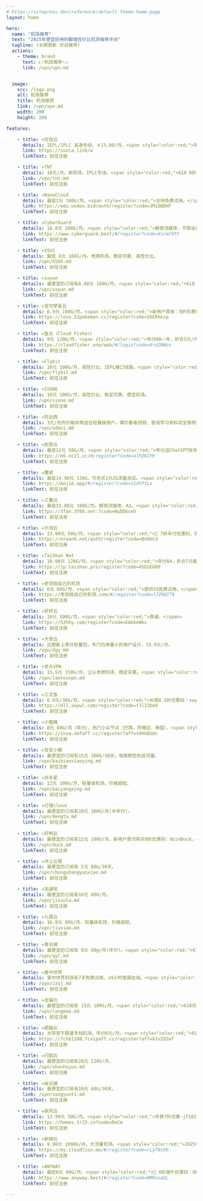 ```yaml
---
# https://vitepress.dev/reference/default-theme-home-page
layout: home

hero:
  name: "机场推荐"
  text: "2025年便宜好用的翻墙性价比机场推荐评测"
  tagline: (长期更新 欢迎推荐)
  actions:
    - theme: brand
      text: 👉机场推荐👈
      link: /vpn/vpn.md


  image:
    src: /logo.png
    alt: 机场推荐
    title: 机场推荐
    link: /vpn/vpn.md
    width: 200
    height: 200

features:

    - title: ✈️优信云
      details: IEPL/IPLC 高速专线，￥15.00/月。<span style="color:red;">年付7折优惠码：618</span>
      link: https://suola.link/w
      linkText: 前往注册

    - title: ✈️TNT
      details: 10元/月。新机场、IPLC专线。<span style="color:red;">618 8折优惠码：Crazy618。</span>
      link: /vpn/tnt.md
      linkText: 前往注册

    - title: ✈️NanoCloud
      details: 最低1元 100G/月。<span style="color:red;">支持免费试用。</span>
      link: https://edu.uodoo.bid/auth/register?code=JMiOQDHf
      linkText: 前往注册

    - title: ✈️CyberGuard
      details: 18.8元 100G/月。<span style="color:red;">解锁流媒体，不限设备数。</span>
      link: https://www.cyberguard.best/#/register?code=XsreC0T5
      linkText: 前往注册

    - title: ✈️XSUS
      details: 最低 8元 168G/月。老牌机场、稳定可靠、高性价比。
      link: /vpn/XSUS.md
      linkText: 前往注册

    - title: ✈️xxyun
      details: 最便宜的订阅有8.88元 100G/月。<span style="color:red;">618 85折优惠码：xxyun618</span>
      link: /vpn/xxyun.md
      linkText: 前往注册

    - title: ✈️宝可梦星云
      details: 6.9元 100G/月。<span style="color:red;">新用户首单：9折优惠码：9999。</span>
      link: https://love.52pokemon.cc/register?code=56ERkkxp
      linkText: 前往注册

    - title: ✈️鱼云（Cloud Fisher）
      details: 9元 120G/月，<span style="color:red;">年付60一年，折合5元/月。</span>
      link: https://cloudfisher.one/web/#/login?code=Xrd2NWzo
      linkText: 前往注册

    - title: ✈️Flybit
      details: 10元 100G/月，高性价比、IEPL接口线路。<span style="color:red;">9折优惠码：flybit。</span>
      link: /vpn/flybit.md
      linkText: 前往注册

    - title: ✈️SSONE
      details: 10元 100G/月，高性价比、稳定可靠、便宜机场。
      link: /vpn/ssone.md
      linkText: 前往注册

    - title: ✈️阿达西
      details: 3元/月的价格非常适合轻量级用户。偶尔看看视频、查阅学习资料完全够用。
      link: /vpn/adaxi.md
      linkText: 前往注册

    - title: ✈️耐思云
      details: 最低12元 50G/月，<span style="color:red;">年付送ChatGPT账号。</span>
      link: https://m5.nc21.cc/#/register?code=olPZKZYK
      linkText: 前往注册

    - title: ✈️魔戒
      details: 最低14.90元 130G。可先买1元2G流量测试。<span style="color:red;">不限时套餐，流量用完再买。</span>
      link: https://mojie.app/#/register?code=sSdtPtLo
      linkText: 前往注册

    - title: ✈️三番云
      details: 最低15.88元 100G/月。解锁流媒体、AI。<span style="color:red;">👑年费七折优惠码：3fan666。</span>
      link: https://3fan.3f66.net:?code=NuDD6seh
      linkText: 前往注册

    - title: ✈️尔湾云
      details: 13.90元 50G/月。<span style="color:red;">👏 7折年付优惠码，购买时请输入 ss12。</span>
      link: https://erwan6.net/auth/register?code=BoObCd
      linkText: 前往注册

    - title: ✈️TaiShan Net
      details: 10.00元 128G/月。<span style="color:red;">年付84，折合7元每月。</span>
      link: https://jp.taishan.pro/register?code=45O5EGR9
      linkText: 前往注册

    - title: ✈️老百姓自己的机场
      details: 6元 60G/月，<span style="color:red;">提供1G免费试用。</span>
      link: https://老百姓自己的机场.com/#/register?code=lfZ9QIT8
      linkText: 前往注册

    - title: ✈️好好云
      details: 10元 100G/月，<span style="color:red;">靠谱。</span>
      link: https://52hhy.com/register?code=EAkkeWkx
      linkText: 前往注册

    - title: ✈️大哥云
      details: 近期新上季付轻量包，专门为用量小的用户设计，19.9元/月。
      link: /vpn/dgy.md
      linkText: 前往注册

    - title: ✈️老头VPN
      details: 15.5元 150G/月，公认老牌机场、稳定实惠。<span style="color:red;">618随机优惠码：618。</span>
      link: /vpn/laotouvpn.md
      linkText: 前往注册

    - title: ✈️三文鱼
      details: 6.9元/30G/月。<span style="color:red;">长期8.5折优惠码：swywl85。</span>
      link: https://dll.swywl.com/register?code=fJl23be8
      linkText: 前往注册

    - title: ✈️小蜜蜂
      details: 8元 60G/月（年付），热门小众节点（巴西，阿根廷，泰国），<span style="color:red;">限时月付7折优惠码：xmfxmf7。</span>
      link: https://inva.xmfaff.cc/register?aff=v9VkBGdc
      linkText: 前往注册  

    - title: ✈️百变小樱
      details: 最便宜的订阅有15元 100G/30天。电报群签到送流量。
      link: /vpn/baibianxiaoying.md
      linkText: 前往注册

    - title: ✈️白羊星
      details: 12元 100G/月，轻量级机场、价格超低。
      link: /vpn/baiyangxing.md
      linkText: 前往注册

    - title: ✈️灯塔cloud
      details: 最便宜的订阅有10元 100G/月(半年付)。
      link: /vpn/dengta.md
      linkText: 前往注册
    
    - title: ✈️好鸭云
      details: 最便宜的订阅有12元 100G/月。新用户首次购买8折优惠码：NiceDuck。<span style="color:red;">端午75折优惠码：duck-75。</span>
      link: /vpn/duck.md
      linkText: 前往注册

    - title: ✈️冲上云霄
      details: 最便宜的订阅有 5元 80G/30天。
      link: /vpn/chongshangyunxiao.md
      linkText: 前往注册

    - title: ✈️加速啦
      details: 最便宜的订阅有10元 80G/月。
      link: /vpn/jiasula.md
      linkText: 前往注册

    - title: ✈️九霄云
      details: 16.8元 80G/月，轻量级机场、价格超低。
      link: /vpn/jiuxiao.md
      linkText: 前往注册

    - title: ✈️青云梯
      details: 最便宜的订阅有 8元 60g/月(年付)。<span style="color:red;">618 85折优惠码：wuyi85。</span>
      link: /vpn/qyt.md
      linkText: 前往注册

    - title: ✈️掌中世界
      details: 掌中世界机场有7天免费试用、24小时客服在线。<span style="color:red;">618 9折优惠码：zzsj9。</span>
      link: /vpn/zzsj.md
      linkText: 前往注册

    - title: ✈️龙猫元
      details: 最便宜的订阅有 15元 100G/月。<span style="color:red;">618月付85折优惠码：spring85。</span>
      link: /vpn/longmao.md
      linkText: 前往注册

    - title: ✈️肥猫云
      details: 大带宽不限速专线机场。年付6元/月。<span style="color:red;">618 8折优惠码：happy618。</span>
      link: https://fchb1188.fcvipaff.cc/register?aff=X1vZd2wf
      linkText: 前往注册

    - title: ✈️闪狐云
      details: 最便宜的订阅有20元 120G/月。
      link: /vpn/shanhuyun.md
      linkText: 前往注册

    - title: ✈️纵云梯
      details: 最便宜的订阅有10元 60G/30天。
      link: /vpn/zongyunti.md
      linkText: 前往注册

    - title: ✈️疾风云
      details: 13.99元 50G/月。<span style="color:red;">年费7折优惠-jf2025:半年9折优惠-JF888。</span>
      link: https://homes.tr25.cn?code=ReCm
      linkText: 前往注册

    - title: ✈️新狮云
      details: 9.90元 1000G/月。大流量机场。<span style="color:red;">2025年6月7号-9号，新狮云推出6折优惠活动，仅适用于年付、一次性套餐！🎫 优惠券代码：新狮云大学。</span>
      link: https://my.cloudlion.me/#/register?code=rLyT9shh
      linkText: 前往注册

    - title: ✈️ANYWAY
      details: 最低6元 60G/月。<span style="color:red;">🎉 9折端午优惠码：DW90。</span>
      link: https://www.anyway.best/#/register?code=NM9asaGL
      linkText: 前往注册

---
```


<script setup>
import MFriends from './home/MFriends.vue'
</script>

<ClientOnly>
  <MFriends/>
</ClientOnly> 
